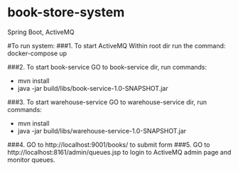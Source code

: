 # book-store-system
Spring Boot, ActiveMQ

#To run system:
###1. To start ActiveMQ 
Within root dir run the command: docker-compose up 

###2. To start book-service
GO to book-service dir, run commands:
- mvn install
- java -jar build/libs/book-service-1.0-SNAPSHOT.jar

###3. To start warehouse-service
GO to warehouse-service dir, run commands:
- mvn install
- java -jar build/libs/warehouse-service-1.0-SNAPSHOT.jar

###4. GO to http://localhost:9001/books/ to submit form
###5. GO to http://localhost:8161/admin/queues.jsp to login to
ActiveMQ admin page and monitor queues.
